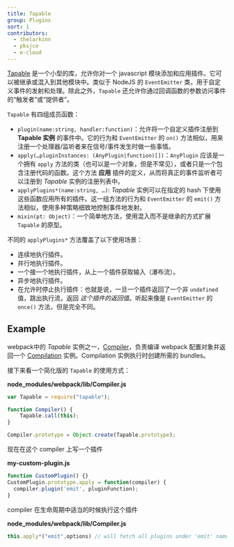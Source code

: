 ```yaml
---
title: Tapable
group: Plugins
sort: 1
contributors:
  - thelarkinn
  - pksjce
  - e-cloud
---
```


[Tapable](https://github.com/webpack/tapable) 是一个小型的库，允许你对一个 javascript 模块添加和应用插件。它可以被继承或混入到其他模块中。类似于 NodeJS 的 `EventEmitter` 类，用于自定义事件的发射和处理。除此之外，`Tapable` 还允许你通过回调函数的参数访问事件的“触发者”或“提供者”。

`Tapable` 有四组成员函数：

- `plugin(name:string, handler:function)`：允许将一个自定义插件注册到  **Tapable 实例** 的事件中。它的行为和 `EventEmitter` 的 `on()` 方法相似，用来注册一个处理器/监听者来在信号/事件发生时做一些事情。
- `apply(…pluginInstances: (AnyPlugin|function)[])`：`AnyPlugin` 应该是一个拥有 `apply` 方法的类（也可以是一个对象，但是不常见），或者只是一个包含注册代码的函数。这个方法 **应用** 插件的定义，从而将真正的事件监听者可以注册到 _Tapable_ 实例的注册列表中。
- `applyPlugins*(name:string, …)`: _Tapable_ 实例可以在指定的 hash 下使用这些函数应用所有的插件。这一组方法的行为和 `EventEmitter` 的 `emit()` 方法相似，使用多种策略细致地控制事件地发射。
- `mixin(pt: Object)`：一个简单地方法，使用混入而不是继承的方式扩展 `Tapable` 的原型。

不同的 `applyPlugins*` 方法覆盖了以下使用场景：

- 连续地执行插件。
- 并行地执行插件。
- 一个接一个地执行插件，从上一个插件获取输入（瀑布流）。
- 异步地执行插件。
- 在允许时停止执行插件：也就是说，一旦一个插件返回了一个非 `undefined` 值，跳出执行流，返回 _这个插件的返回值_。听起来像是 `EventEmitter` 的 `once()` 方法，但是完全不同。


## Example

webpack中的 _Tapable_ 实例之一，[Compiler](/api/compiler)，负责编译 webpack 配置对象并返回一个 [Compilation](/api/compilation) 实例。Compilation 实例执行时创建所需的 bundles。

接下来看一个简化版的 `Tapable` 的使用方式：

__node_modules/webpack/lib/Compiler.js__

``` js
var Tapable = require("tapable");

function Compiler() {
	Tapable.call(this);
}

Compiler.prototype = Object.create(Tapable.prototype);
```

现在在这个 compiler 上写一个插件

__my-custom-plugin.js__

``` js
function CustomPlugin() {}
CustomPlugin.prototype.apply = function(compiler) {
  compiler.plugin('emit', pluginFunction);
}
```

compiler 在生命周期中适当的时候执行这个插件

__node_modules/webpack/lib/Compiler.js__

``` js
this.apply*("emit",options) // will fetch all plugins under 'emit' name and run them.
```
